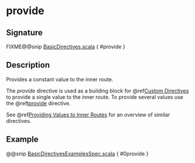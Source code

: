 <a id="provide"></a>
# provide

## Signature

FIXME@@snip [BasicDirectives.scala](../../../../../../../../../akka-http/src/main/scala/akka/http/scaladsl/server/directives/BasicDirectives.scala) { #provide }

## Description

Provides a constant value to the inner route.

The *provide* directive is used as a building block for @ref[Custom Directives](../custom-directives.md#custom-directives) to provide a single value to the
inner route. To provide several values  use the @ref[tprovide](tprovide.md#tprovide) directive.

See @ref[Providing Values to Inner Routes](index.md#providedirectives) for an overview of similar directives.

## Example

@@snip [BasicDirectivesExamplesSpec.scala](../../../../../../../test/scala/docs/http/scaladsl/server/directives/BasicDirectivesExamplesSpec.scala) { #0provide }